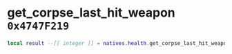 # get_corpse_last_hit_weapon `0x4747F219`

```lua
local result --[[ integer ]] = natives.health.get_corpse_last_hit_weapon()
```